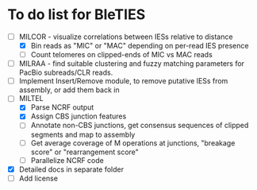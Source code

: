 To do list for BleTIES
======================

 - [ ] MILCOR - visualize correlations between IESs relative to distance
     - [x] Bin reads as "MIC" or "MAC" depending on per-read IES presence
     - [ ] Count telomeres on clipped-ends of MIC vs MAC reads
 - [ ] MILRAA - find suitable clustering and fuzzy matching parameters for
     PacBio subreads/CLR reads.
 - [ ] Implement Insert/Remove module, to remove putative IESs from assembly, or
     add them back in
 - [ ] MILTEL
     - [x] Parse NCRF output
     - [x] Assign CBS junction features
     - [ ] Annotate non-CBS junctions, get consensus sequences of clipped segments and map to assembly
     - [ ] Get average coverage of M operations at junctions, "breakage score" or "rearrangement score"
     - [ ] Parallelize NCRF code
 - [x] Detailed docs in separate folder
 - [ ] Add license
